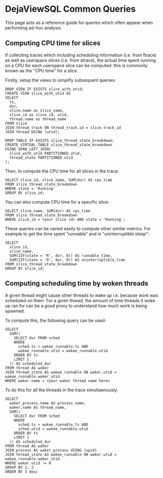 # DejaViewSQL Common Queries

This page acts as a reference guide for queries which often appear when
performing ad-hoc analysis.

## Computing CPU time for slices
If collecting traces which including scheduling information (i.e. from ftrace)
as well as userspace slices (i.e. from atrace), the actual time spent running
on a CPU for each userspace slice can be computed: this is commonly known as
the "CPU time" for a slice.

Firstly, setup the views to simplify subsequent queries:
```
DROP VIEW IF EXISTS slice_with_utid;
CREATE VIEW slice_with_utid AS
SELECT
  ts,
  dur,
  slice.name as slice_name,
  slice.id as slice_id, utid,
  thread.name as thread_name
FROM slice
JOIN thread_track ON thread_track.id = slice.track_id
JOIN thread USING (utid);

DROP TABLE IF EXISTS slice_thread_state_breakdown;
CREATE VIRTUAL TABLE slice_thread_state_breakdown
USING SPAN_LEFT_JOIN(
  slice_with_utid PARTITIONED utid,
  thread_state PARTITIONED utid
);
```

Then, to compute the CPU time for all slices in the trace:
```
SELECT slice_id, slice_name, SUM(dur) AS cpu_time
FROM slice_thread_state_breakdown
WHERE state = 'Running'
GROUP BY slice_id;
```

You can also compute CPU time for a specific slice:
```
SELECT slice_name, SUM(dur) AS cpu_time
FROM slice_thread_state_breakdown
WHERE slice_id = <your slice id> AND state = 'Running';
```

These queries can be varied easily to compute other similar metrics.
For example to get the time spent "runnable" and in "uninterruptible sleep":
```
SELECT
  slice_id,
  slice_name,
  SUM(IIF(state = 'R', dur, 0)) AS runnable_time,
  SUM(IIF(state = 'D', dur, 0)) AS uninterruptible_time
FROM slice_thread_state_breakdown
GROUP BY slice_id;
```

## Computing scheduling time by woken threads
A given thread might cause other threads to wake up i.e. because work was
scheduled on them. For a given thread, the amount of time threads it
woke up ran for can be a good proxy to understand how much work is being
spawned.

To compute this, the following query can be used:
```
SELECT
  SUM((
    SELECT dur FROM sched
    WHERE
      sched.ts > wakee_runnable.ts AND
      wakee_runnable.utid = wakee_runnable.utid
    ORDER BY ts
    LIMIT 1
  )) AS scheduled_dur
FROM thread AS waker
JOIN thread_state AS wakee_runnable ON waker.utid = wakee_runnable.waker_utid
WHERE waker.name = <your waker thread name here>
```

To do this for all the threads in the trace simultaenously:
```
SELECT
  waker_process.name AS process_name,
  waker.name AS thread_name,
  SUM((
    SELECT dur FROM sched
    WHERE
      sched.ts > wakee_runnable.ts AND
      sched.utid = wakee_runnable.utid
    ORDER BY ts
    LIMIT 1
  )) AS scheduled_dur
FROM thread AS waker
JOIN process AS waker_process USING (upid)
JOIN thread_state AS wakee_runnable ON waker.utid = wakee_runnable.waker_utid
WHERE waker.utid != 0
GROUP BY 1, 2
ORDER BY 3 desc
```

